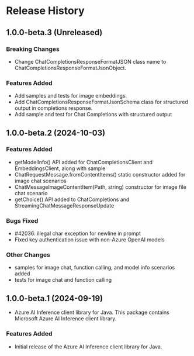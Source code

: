 # Release History

## 1.0.0-beta.3 (Unreleased)

### Breaking Changes
- Change ChatCompletionsResponseFormatJSON class name to ChatCompletionsResponseFormatJsonObject.

### Features Added
- Add samples and tests for image embeddings.
- Add ChatCompletionsResponseFormatJsonSchema class for structured output in completions response.
- Add sample and test for Chat Completions with structured output

## 1.0.0-beta.2 (2024-10-03)

### Features Added

- getModelInfo() API added for ChatCompletionsClient and EmbeddingsClient, along with sample
- ChatRequestMessage.fromContentItems() static constructor added for image chat scenarios
- ChatMessageImageContentItem(Path, string) constructor for image file chat scenario
- getChoice() API added to ChatCompletions and StreamingChatMessageResponseUpdate

### Bugs Fixed

- #42036: illegal char exception for newline in prompt
- Fixed key authentication issue with non-Azure OpenAI models

### Other Changes

- samples for image chat, function calling, and model info scenarios added
- tests for image chat and function calling

## 1.0.0-beta.1 (2024-09-19)

- Azure AI Inference client library for Java. This package contains Microsoft Azure AI Inference client library.

### Features Added

- Initial release of the Azure AI Inference client library for Java. 
